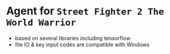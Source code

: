 # Agent for `Street Fighter 2 The World Warrior`
- based on several libraries including tensorflow
- file IO & key input codes are compatible with Windows
